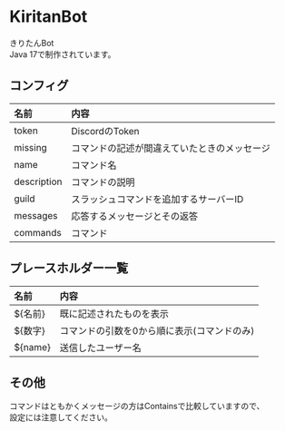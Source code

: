 # KiritanBot

きりたんBot
<br>
Java 17で制作されています。

## コンフィグ
|名前|内容|
|:--|:--|
|token|DiscordのToken|
|missing|コマンドの記述が間違えていたときのメッセージ|
|name|コマンド名|
|description|コマンドの説明|
|guild|スラッシュコマンドを追加するサーバーID|
|messages|応答するメッセージとその返答|
|commands|コマンド|

## プレースホルダー一覧
|名前|内容|
|:--|:--|
|${名前}|既に記述されたものを表示|
|${数字}|コマンドの引数を0から順に表示(コマンドのみ)|
|${name}|送信したユーザー名|

## その他
コマンドはともかくメッセージの方はContainsで比較していますので、<br>設定には注意してください。